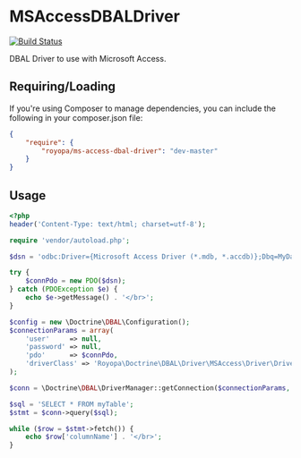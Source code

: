 MSAccessDBALDriver
==================

[![Build Status](https://travis-ci.org/royopa/MSAccessDBALDriver.svg?branch=master)](https://travis-ci.org/royopa/MSAccessDBALDriver)

DBAL Driver to use with Microsoft Access.

## Requiring/Loading

If you're using Composer to manage dependencies, you can include the following
in your composer.json file:

```json
{
    "require": {
        "royopa/ms-access-dbal-driver": "dev-master"
    }
}
```

## Usage

```php
<?php
header('Content-Type: text/html; charset=utf-8');

require 'vendor/autoload.php';

$dsn = 'odbc:Driver={Microsoft Access Driver (*.mdb, *.accdb)};Dbq=MyDatabase.mdb;';

try {
    $connPdo = new PDO($dsn);
} catch (PDOException $e) {
    echo $e->getMessage() . '</br>';
}

$config = new \Doctrine\DBAL\Configuration();
$connectionParams = array(
    'user'     => null,
    'password' => null,
    'pdo'      => $connPdo,
    'driverClass' => 'Royopa\Doctrine\DBAL\Driver\MSAccess\Driver\Driver',
);

$conn = \Doctrine\DBAL\DriverManager::getConnection($connectionParams, $config);

$sql = 'SELECT * FROM myTable';
$stmt = $conn->query($sql);

while ($row = $stmt->fetch()) {
    echo $row['columnName'] . '</br>';
}
```
